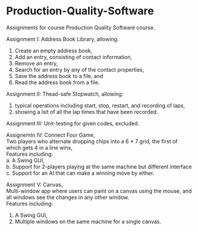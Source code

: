 # Production-Quality-Software
Assignments for course Production Quality Software course.

Assignment I: Address Book Library, allowing: <br />
1. Create an empty address book,<br />
2. Add an entry, consisting of contact information,<br />
3. Remove an entry,<br />
4. Search for an entry by any of the contact properties,<br />
5. Save the address book to a file, and <br />
6. Read the address book from a file.<br />

Assignment II: Thead-safe Stopwatch, allowing:<br />
1. typical operations including start, stop, restart, and recording of laps,<br />
2. showing a lsit of all the lap times that have been recorded.<br />

Assignment III: Unit-testing for given codes, excluded.

Assignemtn IV: Connect Four Game, <br />
Two players who alternate dropping chips into a 6 * 7 grid, the first of which gets 4 in a line wins, <br />
Features including: <br />
a. A Swing GUI, <br />
b. Support for 2-players playing at the same machine but different interface <br />
c. Support for an AI that can make a winning move by either. <br />

Assignment V: Canvas, <br />
Multi-window app where users can paint on a canvas using the mouse, and all windows see the changes in any other window. <br />
Features including: <br />
1. A Swing GUI, <br />
2. Multiple windows on the same machine for a single canvas.
